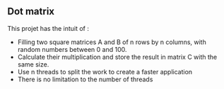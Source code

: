 ## Dot matrix

This projet has the intuit of :
- Filling two square matrices A and B of n rows by n columns, with random numbers between 0 and 100. 
- Calculate their multiplication and store the result in matrix C with the same size. 
- Use n threads to split the work to create a faster application
- There is no limitation to the number of threads
